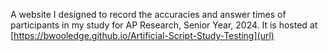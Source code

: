 A website I designed to record the accuracies and answer times of participants in my study for AP Research, Senior Year, 2024. It is hosted at [https://bwooledge.github.io/Artificial-Script-Study-Testing](url)
